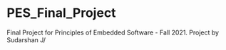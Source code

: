 # PES_Final_Project
Final Project for Principles of Embedded Software - Fall 2021. Project by Sudarshan J/
